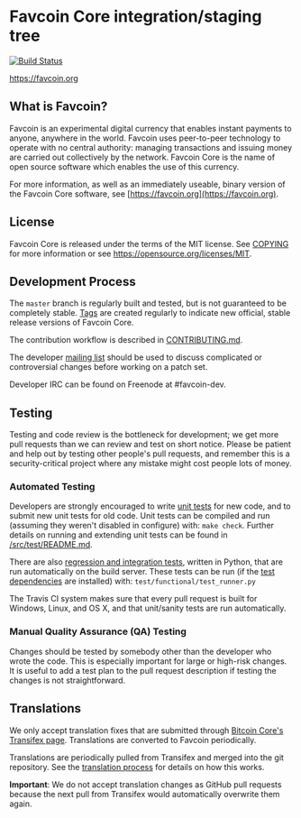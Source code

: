 Favcoin Core integration/staging tree
=====================================

[![Build Status](https://travis-ci.org/favcoin-project/favcoin.svg?branch=master)](https://travis-ci.org/favcoin-project/favcoin)

https://favcoin.org

What is Favcoin?
----------------

Favcoin is an experimental digital currency that enables instant payments to
anyone, anywhere in the world. Favcoin uses peer-to-peer technology to operate
with no central authority: managing transactions and issuing money are carried
out collectively by the network. Favcoin Core is the name of open source
software which enables the use of this currency.

For more information, as well as an immediately useable, binary version of
the Favcoin Core software, see [https://favcoin.org](https://favcoin.org).

License
-------

Favcoin Core is released under the terms of the MIT license. See [COPYING](COPYING) for more
information or see https://opensource.org/licenses/MIT.

Development Process
-------------------

The `master` branch is regularly built and tested, but is not guaranteed to be
completely stable. [Tags](https://github.com/favcoin-project/favcoin/tags) are created
regularly to indicate new official, stable release versions of Favcoin Core.

The contribution workflow is described in [CONTRIBUTING.md](CONTRIBUTING.md).

The developer [mailing list](https://groups.google.com/forum/#!forum/favcoin-dev)
should be used to discuss complicated or controversial changes before working
on a patch set.

Developer IRC can be found on Freenode at #favcoin-dev.

Testing
-------

Testing and code review is the bottleneck for development; we get more pull
requests than we can review and test on short notice. Please be patient and help out by testing
other people's pull requests, and remember this is a security-critical project where any mistake might cost people
lots of money.

### Automated Testing

Developers are strongly encouraged to write [unit tests](src/test/README.md) for new code, and to
submit new unit tests for old code. Unit tests can be compiled and run
(assuming they weren't disabled in configure) with: `make check`. Further details on running
and extending unit tests can be found in [/src/test/README.md](/src/test/README.md).

There are also [regression and integration tests](/test), written
in Python, that are run automatically on the build server.
These tests can be run (if the [test dependencies](/test) are installed) with: `test/functional/test_runner.py`

The Travis CI system makes sure that every pull request is built for Windows, Linux, and OS X, and that unit/sanity tests are run automatically.

### Manual Quality Assurance (QA) Testing

Changes should be tested by somebody other than the developer who wrote the
code. This is especially important for large or high-risk changes. It is useful
to add a test plan to the pull request description if testing the changes is
not straightforward.

Translations
------------

We only accept translation fixes that are submitted through [Bitcoin Core's Transifex page](https://www.transifex.com/projects/p/bitcoin/).
Translations are converted to Favcoin periodically.

Translations are periodically pulled from Transifex and merged into the git repository. See the
[translation process](doc/translation_process.md) for details on how this works.

**Important**: We do not accept translation changes as GitHub pull requests because the next
pull from Transifex would automatically overwrite them again.
